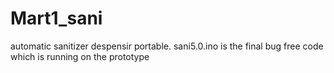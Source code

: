 # Mart1_sani
automatic sanitizer despensir portable.
sani5.0.ino is the final bug free code which is running on the prototype 

